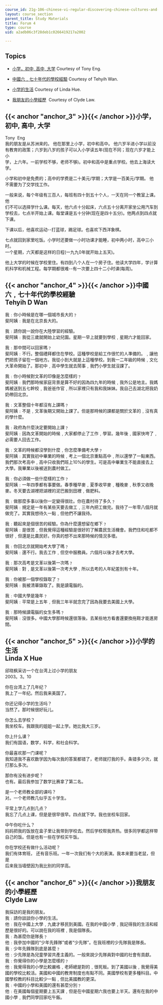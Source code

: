```yaml
---
course_id: 21g-106-chinese-vi-regular-discovering-chinese-cultures-and-societies-spring-2003
layout: course_section
parent_title: Study Materials
title: Forum 4
type: course
uid: a2adb06c3f28deb1c0266419217a2002

---
```


Topics
------

*   [小学，初中, 高中, 大学](#anchor_3) Courtesy of Tony Eng.  
    
*   [中國六﹐七十年代的學校經驗](#anchor_4) Courtesy of Tehyih Wan.  
    
*   [小学的生活](#anchor_5) Courtesy of Linda Hue.  
    
*   [我朋友的小學經歷](#anchor_6)  Courtesy of Clyde Law.  
    

{{< anchor "anchor_3" >}}{{< /anchor >}}小学，初中, 高中, 大学
-----------------------------------------------------

Tony  Eng  
我的朋友是从苏洲来的。 他在那里上小学，初中和高中。 他六岁半进小学以前没  
有教育的政策；六岁到八岁的孩子可以入小学读五年(现在不同；现在六岁才能上小  
学，上六年。一前学校不够，老师不够)。初中和高中是重点学校。他去上海读大学。  
  
  
小学和初中是免费的；高中的学费是二十美元/学期；大学是一百美元/学期。 他  
不需要为了交学找工作。  
  
一般来说，每个年级有三百人，每班有四十到五十个人，一天在同一个教室上课。他  
们不可以选择学什么课。每天，他六点十分起床，六点五十分离开家坐公用汽车到  
学校去，七点半开始上课。每堂课是五十分钟(现在是四十五分)。他两点到四点就  
下课。  
  
下课以后，他喜欢运动--打蓝球，踢足球。也喜欢下西洋象棋。  
  
七点就回到家里吃饭。小学时还要做一小时功课才能睡，初中两小时，高中三小时。  
一个星期，六天都是这样的日程(一九九0年就开始上五天)。  
  
他上大学的时候在学校里住。有四到八个人在一个房子住。他读大学四年，学计算  
机科学和机械工程。每学期都很难--有一次要上四十二小时课(每周)。

{{< anchor "anchor_4" >}}{{< /anchor >}}中國六﹐七十年代的學校經驗  
Tehyih D Wan
--------------------------------------------------------------------

我﹕你小時候是在哪一個城市長大的﹖  
斐阿姨﹕我是在北京長大的。  
  
我﹕請你說一說你在大陸學習的經驗。  
斐阿姨﹕我從三歲就開始上幼兒園。星期一早上就要到學校﹐星期六才能回家。  
  
我﹕那中間可以回家嗎﹖  
斐阿姨﹕不行。整個禮拜都住在學校。這種學校是給工作很忙的人準備的。﹐讓他們把孩子留在一個地方。我從小到大就是上這種學校。到我一二年級的時候﹐文化大革命開始了。那初中﹐高中學生就去鬧事﹐我們小學生就沒課了。  
  
我﹕你小時候對文革的印像是怎麼樣的﹖  
斐阿姨﹕我們那時候家庭背景是算不好的因為四九年的時候﹐我外公是地主。我媽媽被送到五七幹校﹐我爸爸作官﹐所以家裡只有我和我妹妹。我自己去湖北把我奶奶帶回北京。  
  
我﹕文革整個十年都沒有上課嗎﹖  
斐阿姨﹕不是﹐文革後期又開始上課了。但是那時候的課都是關於文革的﹐沒有真的學什麼。  
  
我﹕政府為什麼決定要開始上課﹖  
斐阿姨﹕因為文革開始的時候﹐大家都停止了工作﹐學習。幾年後﹐國家快垮了﹐必需要人回去工作。  
  
我﹕文革的時候都沒學到什麼﹐你怎麼準備考大學﹖  
斐阿姨﹕其實我初中畢業的時候﹐考上一個北京重點高中﹐所以還學了一點東西。我們那次考高中﹐高中只收我們班上10%的學生。可是高中畢業生不能直接去上大學。我畢業以後被送到農村做工。  
  
我﹕你必須做一些什麼樣的工作﹖  
斐阿姨﹕一年四季都有事要做。春季種早麥﹐夏季收早麥﹐種晚麥﹐秋季又收晚麥。冬天要去湖裡把湖裡的泥巴搬到田裡﹐做肥料。  
  
我﹕做那麼多事以後你一定變得很壯。你在農村待了多久﹖  
斐阿姨﹕規定是一年有某些天要去做工﹐三年內把工做完。我待了一年零八個月就做完了。其實我想待久一點﹐但他們不讓我待。  
  
我﹕聽起來是個很苦的經驗。你為什麼還想留在鄉下﹖  
斐阿姨﹕是很苦﹐但我覺得這種經驗是很好的了解農民生活機會。我們住和吃都不很好﹐但還是比農民好。你真的想不出來那時候的情況多壞。  
  
我﹕你回北京就開始考大學了嗎﹖  
斐阿姨﹕還不行。我去工作﹐但空中服務員。六個月以後才去考大學。  
  
我﹕那次高考是文革以後第一次嗎﹖  
斐阿姨﹕對﹐是文革以後第一次考大學﹐所以去考的人年紀差別有十年。  
  
我﹕你被那一個學校錄取了﹖  
斐阿姨﹕我被清華錄取了。我是讀電腦的。  
  
我﹕中國大學是幾年﹖  
斐阿姨﹕平常是上五年﹐但我三年半就念完了因為我要去美國上大學。  
  
我﹕那時候讀電腦的女生多嗎﹖  
斐阿姨﹕沒很多。中國大學那時候還很落後。去某些地方看書還要換拖鞋才能進房間。

{{< anchor "anchor_5" >}}{{< /anchor >}}小学的生活  
Linda X Hue
-----------------------------------------------------------

邱晓枫采访一个在台湾上过小学的朋友  
2003。3。10  
  
你在台湾上了几年纪？  
我上了一年纪。然后我来美国了。  
  
你还记得小学的生活吗？  
当然了。那时候很好玩儿。  
  
你怎么去学校？  
我坐校车。我跟我的姐姐一起上学。她比我大三岁。  
  
你上什么课？  
我们有国语，数学，科学，和社会科学。  
  
你最喜欢那一门课呢？  
我知道我不喜欢数学因为每次我的答案都错了，老师就打我的手。条错多少次，就  
打那么多次。  
  
那你有没有进步呢？  
也有。最后我参加了数学比赛拿了第二名。  
  
是一个老师教全部的课吗？  
对。一个老师教几似乎五十学生。  
  
平常上学几点到几点？  
我忘了几点上课，但是是很早很早。四点就下学。我也坐校车回家。  
  
中午你吃什么？  
妈妈把我的饭放在盒子里让我带到学校去。然后学校帮我弄热。很多同学都这样带  
自己的饭。但是也有一些在学校买午饭。  
  
你在学校还有做什么活动呢？  
我们有体育班， 还有音乐班。一年一次我们有个大的表演。我本来要当老鼠，但是  
后来我当墙壁因为我比别的同学高。

{{< anchor "anchor_6" >}}{{< /anchor >}}我朋友的小學經歷  
Clyde Law
------------------------------------------------------------

我採訪的是我的朋友。  
我﹕請你談談你小學的生活。  
他﹕我在中國上大學﹐九歲才移民到美國。在我的中國小學﹐我記得我的生活和經歷是很好的。可以說在我的班裡﹐我是個隊長。  
我﹕為甚麼你是隊長﹖  
他﹕我參加中國的“少年先鋒隊”或者“少先隊”。在我班裡的少先隊我是隊長。  
我﹕少年先鋒隊到底是甚麼﹖  
他﹕少先隊是為兒童學習共產主義的。一般來說少先隊員對中國的社會有貢獻。  
我﹕你覺得你的小學是怎麼樣的﹖  
他﹕我覺得我的小學比較嚴格﹐老師總是對的﹐很死板。到了美國以後﹐我覺得美國的學校比較活。美國和中國的教育制度也有點不同。美國學校有更多種科目。中國學校教的科目比較少一點﹐但比美國教的更深。  
我﹕中國的小學和美國的還有甚麼分別﹖  
他﹕在美國每個星期要上五天課﹐但是在中國星期六我也要上半天。還有在我的中國小學﹐我們同學回家吃午飯。